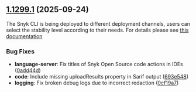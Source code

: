 ## [1.1299.1](https://github.com/snyk/snyk/compare/v1.1299.0...v1.1299.1) (2025-09-24)

The Snyk CLI is being deployed to different deployment channels, users can select the stability level according to their needs. For details please see [this documentation](https://docs.snyk.io/snyk-cli/releases-and-channels-for-the-snyk-cli)

### Bug Fixes

* **language-server**: Fix titles of Snyk Open Source code actions in IDEs ([0add44d](https://github.com/snyk/cli/commit/0add44dcca2fc639c8bc555d57f48569e4a83267))
* **code**: Include missing uploadResults property in Sarif output ([693e548](https://github.com/snyk/cli/commit/693e548e1977ac26cdea97d177a996489831d173))
* **logging**: Fix broken debug logs due to incorrect redaction ([0cf19a7](https://github.com/snyk/cli/commit/0cf19a7dc8b761ec61d7ae0f3f5d160b0e2b0450))
